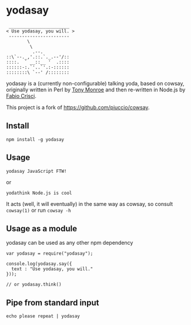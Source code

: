 # yodasay

````
 _______________________
< Use yodasay, you will. >
 -----------------------
        \
         \
          .--.
::\`--._,'.::.`._.--'/::
::::.  ` __::__ '  .::::
::::::-:.`'..`'.:-::::::
::::::::\ `--' /::::::::
````

yodasay is a (currently non-configurable) talking yoda, based on cowsay, originally written in Perl by [Tony Monroe](http://www.nog.net/~tony/) and then re-written in Node.js by [Fabio Crisci](https://github.com/piuccio).

This project is a fork of https://github.com/piuccio/cowsay.

## Install

    npm install -g yodasay

## Usage

    yodasay JavaScript FTW!

or

    yodathink Node.js is cool

It acts (well, it will eventually) in the same way as cowsay, so consult `cowsay(1)` or run `cowsay -h`

## Usage as a module

yodasay can be used as any other npm dependency

    var yodasay = require("yodasay");

    console.log(yodasay.say({
      text : "Use yodasay, you will."
    }));

    // or yodasay.think()

## Pipe from standard input

    echo please repeat | yodasay
